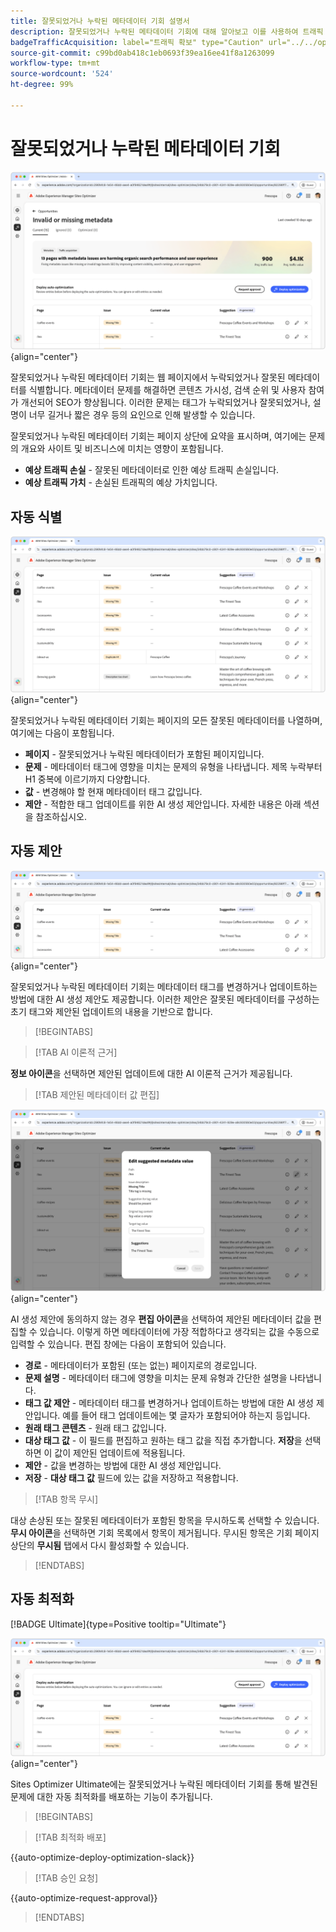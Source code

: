 ```yaml
---
title: 잘못되었거나 누락된 메타데이터 기회 설명서
description: 잘못되었거나 누락된 메타데이터 기회에 대해 알아보고 이를 사용하여 트래픽 확보를 개선하는 방법을 알아봅니다.
badgeTrafficAcquisition: label="트래픽 확보" type="Caution" url="../../opportunity-types/traffic-acquisition.md" tooltip="트래픽 확보"
source-git-commit: c99bd0ab418c1eb0693f39ea16ee41f8a1263099
workflow-type: tm+mt
source-wordcount: '524'
ht-degree: 99%

---
```



# 잘못되었거나 누락된 메타데이터 기회

![잘못되었거나 누락된 메타데이터 기회](./assets/missing-or-invalid-metadata/hero.png){align="center"}

잘못되었거나 누락된 메타데이터 기회는 웹 페이지에서 누락되었거나 잘못된 메타데이터를 식별합니다. 메타데이터 문제를 해결하면 콘텐츠 가시성, 검색 순위 및 사용자 참여가 개선되어 SEO가 향상됩니다. 이러한 문제는 태그가 누락되었거나 잘못되었거나, 설명이 너무 길거나 짧은 경우 등의 요인으로 인해 발생할 수 있습니다.

잘못되었거나 누락된 메타데이터 기회는 페이지 상단에 요약을 표시하며, 여기에는 문제의 개요와 사이트 및 비즈니스에 미치는 영향이 포함됩니다.

* **예상 트래픽 손실** - 잘못된 메타데이터로 인한 예상 트래픽 손실입니다.
* **예상 트래픽 가치** - 손실된 트래픽의 예상 가치입니다.

## 자동 식별

![잘못되었거나 누락된 메타데이터 자동 식별](./assets/missing-or-invalid-metadata/auto-identify.png){align="center"}

잘못되었거나 누락된 메타데이터 기회는 페이지의 모든 잘못된 메타데이터를 나열하며, 여기에는 다음이 포함됩니다.

* **페이지** - 잘못되었거나 누락된 메타데이터가 포함된 페이지입니다.
* **문제** - 메타데이터 태그에 영향을 미치는 문제의 유형을 나타냅니다. 제목 누락부터 H1 중복에 이르기까지 다양합니다.
* **값** - 변경해야 할 현재 메타데이터 태그 값입니다.
* **제안** - 적합한 태그 업데이트를 위한 AI 생성 제안입니다. 자세한 내용은 아래 섹션을 참조하십시오.

## 자동 제안

![잘못되었거나 누락된 메타데이터 자동 제안](./assets/missing-or-invalid-metadata/auto-suggest.png){align="center"}

잘못되었거나 누락된 메타데이터 기회는 메타데이터 태그를 변경하거나 업데이트하는 방법에 대한 AI 생성 제안도 제공합니다. 이러한 제안은 잘못된 메타데이터를 구성하는 초기 태그와 제안된 업데이트의 내용을 기반으로 합니다.

>[!BEGINTABS]

>[!TAB AI 이론적 근거]

**정보 아이콘**&#x200B;을 선택하면 제안된 업데이트에 대한 AI 이론적 근거가 제공됩니다.

>[!TAB  제안된 메타데이터 값 편집]

![제안된 잘못되었거나 누락된 메타데이터 편집](./assets/missing-or-invalid-metadata/edit-suggested-metadata-value.png){align="center"}

AI 생성 제안에 동의하지 않는 경우 **편집 아이콘**&#x200B;을 선택하여 제안된 메타데이터 값을 편집할 수 있습니다. 이렇게 하면 메타데이터에 가장 적합하다고 생각되는 값을 수동으로 입력할 수 있습니다. 편집 창에는 다음이 포함되어 있습니다.

* **경로** - 메타데이터가 포함된 (또는 없는) 페이지로의 경로입니다.
* **문제 설명** - 메타데이터 태그에 영향을 미치는 문제 유형과 간단한 설명을 나타냅니다.
* **태그 값 제안** - 메타데이터 태그를 변경하거나 업데이트하는 방법에 대한 AI 생성 제안입니다. 예를 들어 태그 업데이트에는 몇 글자가 포함되어야 하는지 등입니다.
* **원래 태그 콘텐츠** - 원래 태그 값입니다.
* **대상 태그 값** - 이 필드를 편집하고 원하는 태그 값을 직접 추가합니다. **저장**&#x200B;을 선택하면 이 값이 제안된 업데이트에 적용됩니다.
* **제안** - 값을 변경하는 방법에 대한 AI 생성 제안입니다.
* **저장** - **대상 태그 값** 필드에 있는 값을 저장하고 적용합니다.

>[!TAB 항목 무시]

대상 손상된 또는 잘못된 메타데이터가 포함된 항목을 무시하도록 선택할 수 있습니다. **무시 아이콘**&#x200B;을 선택하면 기회 목록에서 항목이 제거됩니다. 무시된 항목은 기회 페이지 상단의 **무시됨** 탭에서 다시 활성화할 수 있습니다.

>[!ENDTABS]

## 자동 최적화

[!BADGE Ultimate]{type=Positive tooltip="Ultimate"}

![제안된 잘못되었거나 누락된 메타데이터 자동 최적화](./assets/missing-or-invalid-metadata/auto-optimize.png){align="center"}

Sites Optimizer Ultimate에는 잘못되었거나 누락된 메타데이터 기회를 통해 발견된 문제에 대한 자동 최적화를 배포하는 기능이 추가됩니다. <!--- TBD-need more in-depth and opportunity specific information here. What does the auto-optimization do?-->

>[!BEGINTABS]

>[!TAB 최적화 배포]

{{auto-optimize-deploy-optimization-slack}}

>[!TAB 승인 요청]

{{auto-optimize-request-approval}}

>[!ENDTABS]
